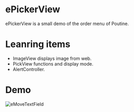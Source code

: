 # ePickerView
ePickerView is a small demo of the order menu of Poutine. 

# Leanring items
- ImageView displays image from web.
- PickView functions and display mode. 
- AlertController. 

# Demo
<img src="https://github.com/NightcatWu/ePickerView/blob/master/ePickerView.gif?raw=true" alt="eMoveTextField" style="max-width:100%;">
